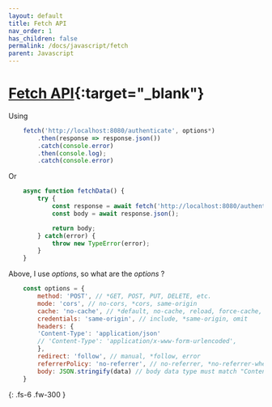 ```yaml
---
layout: default
title: Fetch API
nav_order: 1
has_children: false
permalink: /docs/javascript/fetch
parent: Javascript
---
```


# [Fetch API](https://developer.mozilla.org/en-US/docs/Web/API/Fetch_API/Using_Fetch){:target="_blank"}

Using

```javascript
    fetch('http://localhost:8080/authenticate', options*)
        .then(response => response.json())
        .catch(console.error)
        .then(console.log);
        .catch(console.error)
```

Or

```javascript
    async function fetchData() {
        try {
            const response = await fetch('http://localhost:8080/authenticate', options*);
            const body = await response.json();

            return body;
        } catch(error) {
            throw new TypeError(error);
        }
    }
```

Above, I use *options*, so what are the *options* ?

```javascript
    const options = {
        method: 'POST', // *GET, POST, PUT, DELETE, etc.
        mode: 'cors', // no-cors, *cors, same-origin
        cache: 'no-cache', // *default, no-cache, reload, force-cache, only-if-cached
        credentials: 'same-origin', // include, *same-origin, omit
        headers: {
        'Content-Type': 'application/json'
        // 'Content-Type': 'application/x-www-form-urlencoded',
        },
        redirect: 'follow', // manual, *follow, error
        referrerPolicy: 'no-referrer', // no-referrer, *no-referrer-when-downgrade, origin, origin-when-cross-origin, same-origin, strict-origin, strict-origin-when-cross-origin, unsafe-url
        body: JSON.stringify(data) // body data type must match "Content-Type" header
    }
```

{: .fs-6 .fw-300 }
